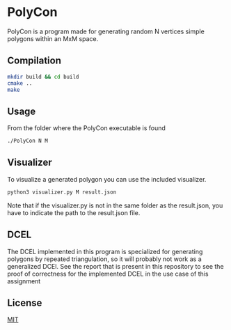 # PolyCon

PolyCon is a program made for generating random N vertices simple polygons within an MxM space.

## Compilation


```bash
mkdir build && cd build
cmake ..
make
```

## Usage

From the folder where the PolyCon executable is found

```bash
./PolyCon N M
```

## Visualizer

To visualize a generated polygon you can use the included visualizer.

```bash
python3 visualizer.py M result.json
```

Note that if the visualizer.py is not in the same folder as the result.json, you have to indicate the path to the result.json file.

## DCEL

The DCEL implemented in this program is specialized for generating polygons by repeated triangulation, so it will probably not work as a generalized DCEl.
See the report that is present in this repository to see the proof of correctness for the implemented DCEL in the use case of this assignment

## License
[MIT](https://choosealicense.com/licenses/mit/)